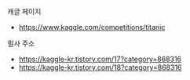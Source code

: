 캐글 페이지
- https://www.kaggle.com/competitions/titanic

필사 주소
- https://kaggle-kr.tistory.com/17?category=868316
- https://kaggle-kr.tistory.com/18?category=868316
